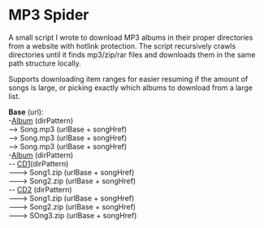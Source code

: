 # MP3 Spider

A small script I wrote to download MP3 albums in their proper directories from a website with hotlink protection. The script recursively crawls directories until it finds mp3/zip/rar files and downloads them in the same path structure locally.  

Supports downloading item ranges for easier resuming if the amount of songs is large, or picking exactly which albums to download from a large list.


<b>Base</b> (url):<br>
-<u>Album</u> (dirPattern)<br>
--> Song.mp3 (urlBase + songHref)<br>
--> Song.mp3 (urlBase + songHref)<br>
--> Song.mp3 (urlBase + songHref)<br>
-<u>Album</u> (dirPattern)<br>
-- <u>CD1</u>(dirPattern)<br>
---> Song1.zip (urlBase + songHref)<br>
---> Song2.zip (urlBase + songHref)<br>
-- <u>CD2</u> (dirPattern)<br>
---> Song1.zip (urlBase + songHref)<br>
---> Song2.zip (urlBase + songHref)<br>
---> SOng3.zip (urlBase + songHref)<br>
